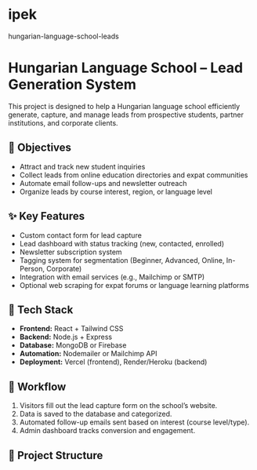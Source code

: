 # ipek
hungarian-language-school-leads
# Hungarian Language School – Lead Generation System

This project is designed to help a Hungarian language school efficiently generate, capture, and manage leads from prospective students, partner institutions, and corporate clients.

## 🎯 Objectives

- Attract and track new student inquiries
- Collect leads from online education directories and expat communities
- Automate email follow-ups and newsletter outreach
- Organize leads by course interest, region, or language level

## ✨ Key Features

- Custom contact form for lead capture
- Lead dashboard with status tracking (new, contacted, enrolled)
- Newsletter subscription system
- Tagging system for segmentation (Beginner, Advanced, Online, In-Person, Corporate)
- Integration with email services (e.g., Mailchimp or SMTP)
- Optional web scraping for expat forums or language learning platforms

## 🧰 Tech Stack

- **Frontend:** React + Tailwind CSS
- **Backend:** Node.js + Express
- **Database:** MongoDB or Firebase
- **Automation:** Nodemailer or Mailchimp API
- **Deployment:** Vercel (frontend), Render/Heroku (backend)

## 🔄 Workflow

1. Visitors fill out the lead capture form on the school’s website.
2. Data is saved to the database and categorized.
3. Automated follow-up emails sent based on interest (course level/type).
4. Admin dashboard tracks conversion and engagement.

## 📂 Project Structure

